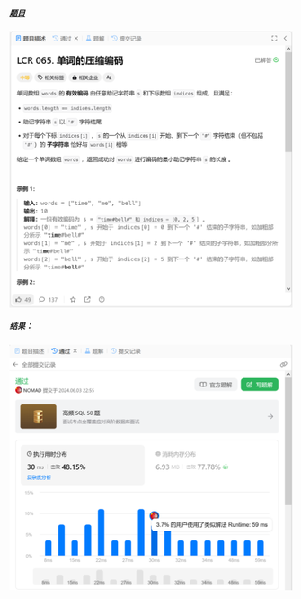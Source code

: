##### [题目](https://leetcode.cn/problems/iSwD2y/description/)
![pic](img.png)
##### 结果：
![pic](result.png)